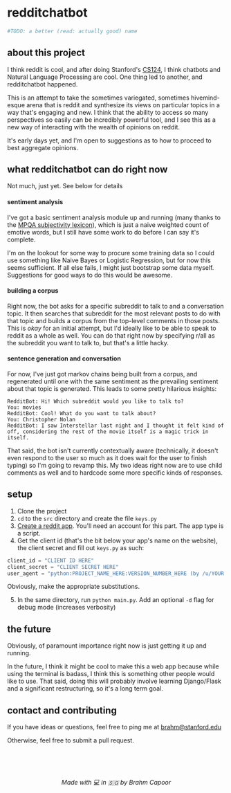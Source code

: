 # redditchatbot

```python
#TODO: a better (read: actually good) name
```

## about this project
I think reddit is cool, and after doing Stanford's [CS124](http://web.stanford.edu/class/cs124/), I think chatbots and Natural Language Processing are cool. One thing led to another, and redditchatbot happened.

This is an attempt to take the sometimes variegated, sometimes hivemind-esque arena that is reddit and synthesize its views on particular topics in a way that's engaging and new. I think that the ability to access so many perspectives so easily can be incredibly powerful tool, and I see this as a new way of interacting with the wealth of opinions on reddit.

It's early days yet, and I'm open to suggestions as to how to proceed to best aggregate opinions.


## what redditchatbot can do right now

Not much, just yet. See below for details

#### sentiment analysis
I've got a basic sentiment analysis module up and running (many thanks to the [MPQA subjectivity lexicon](http://mpqa.cs.pitt.edu/lexicons/subj_lexicon/)), which is just a naive weighted count of emotive words, but I still have some work to do before I can say it's complete.

I'm on the lookout for some way to procure some training data so I could use something like Naive Bayes or Logistic Regression, but for now this seems sufficient. If all else fails, I might just bootstrap some data myself. Suggestions for good ways to do this would be awesome.


#### building a corpus
Right now, the bot asks for a specific subreddit to talk to and a conversation topic. It then searches that subreddit for the most relevant posts to do with that topic and builds a corpus from the top-level comments in those posts. This is _okay_ for an initial attempt, but I'd ideally like to be able to speak to reddit as a whole as well. You can do that right now by specifying r/all as the subreddit you want to talk to, but that's a little hacky.

#### sentence generation and conversation
For now, I've just got markov chains being built from a corpus, and regenerated until one with the same sentiment as the prevailing sentiment about that topic is generated. This leads to some pretty hilarious insights:

```
RedditBot: Hi! Which subreddit would you like to talk to?
You: movies
RedditBot: Cool! What do you want to talk about?
You: Christopher Nolan
RedditBot: I saw Interstellar last night and I thought it felt kind of off, considering the rest of the movie itself is a magic trick in itself.
```

That said, the bot isn't currently contextually aware (technically, it doesn't even respond to the user so much as it does wait for the user to finish typing) so I'm going to revamp this. My two ideas right now are to use child comments as well and to hardcode some more specific kinds of responses.

## setup

1) Clone the project
2) `cd` to the `src` directory and create the file `keys.py`
3) [Create a reddit app](https://ssl.reddit.com/prefs/apps). You'll need an account for this part. The app type is a script.
4) Get the client id (that's the bit below your app's name on the website), the client secret and fill out `keys.py` as such:

```python
client_id = "CLIENT ID HERE"
client_secret = "CLIENT SECRET HERE"
user_agent = "python:PROJECT_NAME_HERE:VERSION_NUMBER_HERE (by /u/YOUR REDDIT USERNAME HERE)."
```

Obviously, make the appropriate substitutions.

5) In the same directory, run `python main.py`. Add an optional `-d` flag for debug mode (increases verbosity)

## the future

Obviously, of paramount importance right now is just getting it up and running.

In the future, I think it might be cool to make this a web app because while using the terminal is badass, I think this is something other people would like to use. That said, doing this will probably involve learning Django/Flask and a significant restructuring, so it's a long term goal.

## contact and contributing

If you have ideas or questions, feel free to ping me at brahm@stanford.edu

Otherwise, feel free to submit a pull request.

<br>
<br>
<br>

<p align='center'>
<em> Made with 💻 in 🇸🇬 by Brahm Capoor </em>
</p>
